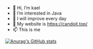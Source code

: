 - 👋 Hi, I’m kael
- 👀 I’m interested in Java
- 🌱 I will improve every day
- 💞️ My website is https://candoit.top/
- 📫 This is me

<!---
huge9209/huge9209 is a ✨ special ✨ repository because its `README.md` (this file) appears on your GitHub profile.
You can click the Preview link to take a look at your changes.
--->
[![Anurag's GitHub stats](https://github-readme-stats.vercel.app/api?username=huge9209)](https://github.com/anuraghazra/github-readme-stats)
